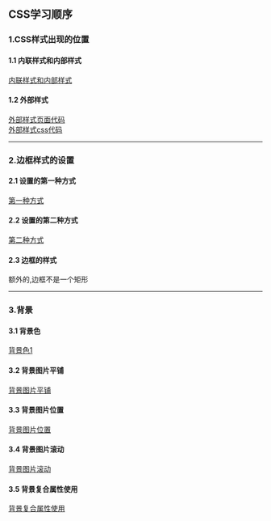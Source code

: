 ## CSS学习顺序
### 1.CSS样式出现的位置
#### 1.1 内联样式和内部样式
[内联样式和内部样式]( ./css1.html)
#### 1.2 外部样式
[外部样式页面代码]( ./css2.html)<br>
[外部样式css代码]( ./css2.css)

---

### 2.边框样式的设置

#### 2.1 设置的第一种方式

[第一种方式](./border1.html)

#### 2.2 设置的第二种方式

[第二种方式](./border2.html)

#### 2.3 边框的样式

额外的,边框不是一个矩形

---

### 3.背景

#### 3.1 背景色

[背景色1](./background1.html)

#### 3.2 背景图片平铺

[背景图片平铺](./background2.html)

#### 3.3 背景图片位置

[背景图片位置](./background3.html)

#### 3.4 背景图片滚动

[背景图片滚动](./background4.html)

#### 3.5 背景复合属性使用

[ 背景复合属性使用](./background5.html)
